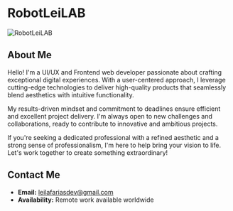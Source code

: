 # RobotLeiLAB

![RobotLeiLAB](https://live.staticflickr.com/65535/53561358470_dbb3cf11e6_c.jpg)

## About Me

Hello! I'm a UI/UX and Frontend web developer passionate about crafting exceptional digital experiences. With a user-centered approach, I leverage cutting-edge technologies to deliver high-quality products that seamlessly blend aesthetics with intuitive functionality.

My results-driven mindset and commitment to deadlines ensure efficient and excellent project delivery. I'm always open to new challenges and collaborations, ready to contribute to innovative and ambitious projects.

If you're seeking a dedicated professional with a refined aesthetic and a strong sense of professionalism, I'm here to help bring your vision to life. Let's work together to create something extraordinary!

## Contact Me

- **Email:** leilafariasdev@gmail.com
- **Availability:** Remote work available worldwide
